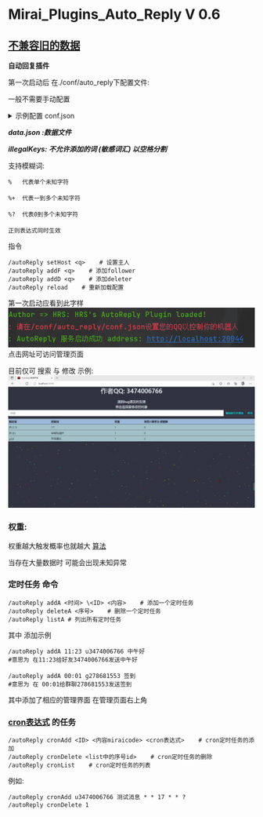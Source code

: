 # Mirai_Plugins_Auto_Reply V 0.6

## [不兼容旧的数据](https://github.com/Kloping/Mirai_Plugins_Auto_Reply/blob/master/old_README.md)

**自动回复插件**

第一次启动后 在./conf/auto_reply下配置文件:

一般不需要手动配置

<details> 
<summary>示例配置 conf.json </summary> 

```json

{
  //回复cd
  "cd":5.0,
  //数据文件
  "dataPath":"D:\\Projects\\OwnProjects\\MiraiPAutoRe\\conf\\auto_reply\\data.json",
  //删除关键词
  "deleteKey":"删除词",
  //删除者
  "deletes":[],
  //添加查询者
  "followers":[],
  //主人(删除添加查询)
  "host":3474006766,
  //异步添加关键词
  "insertKey":"开始添加",
  //开关控制
  "map":{},
  //一次添加关键词
  "oneComInsert":"/添加",
  //一次添加关键分割词
  "oneComSplit":" ",
  //网页固定key
  "password":"123456",
  //网页固定prot
  "port":20044,
  //私聊开关
  "privateK":true,
  //根目录
  "root":"D:\\Projects\\OwnProjects\\MiraiPAutoRe",
  //查询词关键词
  "selectKey":"查询词"
}

```

</details>

_**data.json :数据文件**_

_**illegalKeys: 不允许添加的词 (敏感词汇) 以空格分割**_

支持模糊词:

    %   代表单个未知字符

    %+  代表一到多个未知字符
    
    %?  代表0到多个未知字符
    
    正则表达式同时生效

指令

    /autoReply setHost <q>    # 设置主人
    /autoReply addF <q>    # 添加follower
    /autoReply addD <q>    # 添加deleter
    /autoReply reload    # 重新加载配置

第一次启动应看到此字样 <br>
![img.png](img.png)  <br>
点击网址可访问管理页面

目前仅可 搜索 与 修改 示例:
![img_1.png](img_1.png)

### 权重:

权重越大触发概率也就越大 [算法](https://github.com/Kloping/Mirai_Plugins_Auto_Reply/blob/master/src/main/java/com/github/kloping/MyUtils.java#L47)

当存在大量数据时 可能会出现未知异常

### 定时任务 命令

    /autoReply addA <时间> \<ID> <内容>    # 添加一个定时任务
    /autoReply deleteA <序号>    # 删除一个定时任务 
    /autoReply listA # 列出所有定时任务

其中 添加示例

    /autoReply addA 11:23 u3474006766 中午好
    #意思为 在11:23给好友3474006766发送中午好
    
    /autoReply addA 00:01 g278681553 签到
    #意思为 在 00:01给群聊278681553发送签到

其中添加了相应的管理界面 在管理页面右上角

### [cron表达式](https://help.aliyun.com/document_detail/64769.html) 的任务

    /autoReply cronAdd <ID> <内容miraicode> <cron表达式>    # cron定时任务的添加
    /autoReply cronDelete <list中的序号id>    # cron定时任务的删除
    /autoReply cronList    # cron定时任务的列表

例如:

    /autoReply cronAdd u3474006766 测试消息 * * 17 * * ?
    /autoReply cronDelete 1